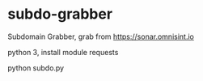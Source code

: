# subdo-grabber
Subdomain Grabber, grab from https://sonar.omnisint.io

python 3, install module requests

python subdo.py
